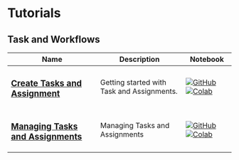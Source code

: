 # Tutorials

## Task and Workflows
| Name | Description | Notebook |
| --- | --- | --- |
| <h3>[Create Tasks and Assignment](task_workflows/create_a_task/chapter.md)</h3> | Getting started with Task and Assignments. | [![GitHub](https://badgen.net/badge/icon/github?icon=github&label)](https://github.com/dataloop-ai/dtlpy-documentation/blob/main/tutorials/task_workflows/create_a_task/chapter.ipynb) [![Colab](https://colab.research.google.com/assets/colab-badge.svg)](https://colab.research.google.com/github/dataloop-ai/dtlpy-documentation/blob/main/tutorials/task_workflows/create_a_task/chapter.ipynb) |
| <h3>[Managing Tasks and Assignments](task_workflows/redistributing_and_reassigning_a_task/chapter.md)</h3> | Managing Tasks and Assignments | [![GitHub](https://badgen.net/badge/icon/github?icon=github&label)](https://github.com/dataloop-ai/dtlpy-documentation/blob/main/tutorials/task_workflows/redistributing_and_reassigning_a_task/chapter.ipynb) [![Colab](https://colab.research.google.com/assets/colab-badge.svg)](https://colab.research.google.com/github/dataloop-ai/dtlpy-documentation/blob/main/tutorials/task_workflows/redistributing_and_reassigning_a_task/chapter.ipynb) |